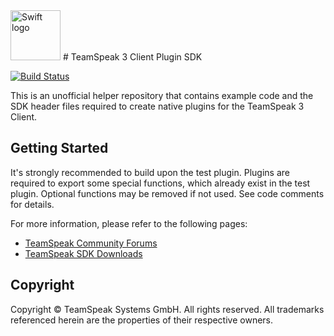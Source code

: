 <img src="https://www.teamspeak.com/assets/logos/teamspeak.png" alt="Swift logo" height="80">
# TeamSpeak 3 Client Plugin SDK

[![Build Status](https://travis-ci.org/svenpaulsen/ts3client-pluginsdk.svg?branch=master)](https://travis-ci.org/svenpaulsen/ts3client-pluginsdk)

This is an unofficial helper repository that contains example code and the SDK header files required to create native plugins for the TeamSpeak 3 Client.

## Getting Started

It's strongly recommended to build upon the test plugin. Plugins are required to export some 
special functions, which already exist in the test plugin. Optional functions may be removed 
if not used. See code comments for details.

For more information, please refer to the following pages:

- [TeamSpeak Community Forums](https://forum.teamspeak.com)
- [TeamSpeak SDK Downloads](https://www.teamspeak.com/downloads#sdk)

## Copyright

Copyright &copy; TeamSpeak Systems GmbH. All rights reserved.
All trademarks referenced herein are the properties of their respective owners.
